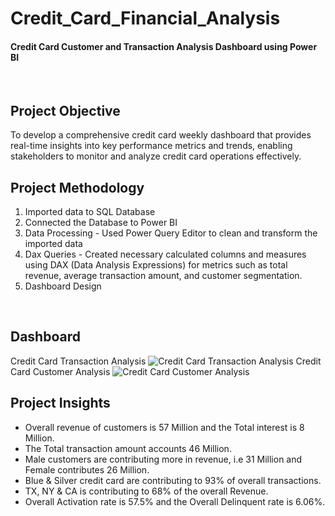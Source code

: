 # Credit_Card_Financial_Analysis

#### Credit Card Customer and Transaction Analysis Dashboard using Power BI
&nbsp;
## Project Objective
To develop a comprehensive credit card weekly dashboard that provides real-time insights into key performance metrics and trends, enabling stakeholders to monitor and analyze credit card operations effectively.

## Project Methodology
1. Imported data to SQL Database
2. Connected the Database to Power BI
3. Data Processing - Used Power Query Editor to clean and transform the imported data
4. Dax Queries - Created necessary calculated columns and measures using DAX (Data Analysis Expressions) for metrics such as total revenue, average transaction amount, and customer segmentation.
5. Dashboard Design
   
&nbsp;

## Dashboard
Credit Card Transaction Analysis
![Credit Card Transaction Analysis](https://github.com/anandbhr/Credit_Card_Financial_Analysis/assets/139354185/cafd48e4-0f81-4538-ab5d-e5a7192ef0bf)
Credit Card Customer Analysis
![Credit Card Customer Analysis](https://github.com/anandbhr/Credit_Card_Financial_Analysis/assets/139354185/013623f0-90af-46af-9c5b-989930c54711)

## Project Insights

* Overall revenue of customers is 57 Million and the Total interest is 8 Million.
* The Total transaction amount accounts 46 Million.
* Male customers are contributing more in revenue, i.e 31 Million and Female contributes 26 Million.
* Blue & Silver credit card are contributing to 93% of overall transactions.
* TX, NY & CA is contributing to 68% of the overall Revenue.
* Overall Activation rate is 57.5% and the Overall Delinquent rate is 6.06%.
